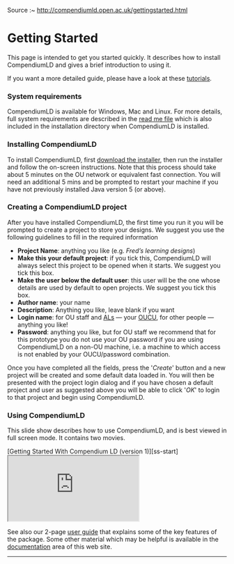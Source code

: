 
Source :~ <http://compendiumld.open.ac.uk/gettingstarted.html>

<!--<style> iframe[ src *= slideshare ] { height: 485px; width: 595px; } /**/ </style>-->

# Getting Started

This page is intended to get you started quickly. It describes how to install CompendiumLD and gives a brief introduction to using it.

If you want a more detailed guide, please have a look at these [tutorials](documentation/version1.0/tutorials/).

### System requirements

CompendiumLD is available for Windows, Mac and Linux. For more details, full system requirements are described in the [read me file](documentation/readme/ReadMe.html) which is also included in the installation directory when CompendiumLD is installed.

### Installing CompendiumLD

To install CompendiumLD, first [download the installer](download.html), then run the installer and follow the on-screen instructions. Note that this process should take about 5 minutes on the OU network or equivalent fast connection. You will need an additional 5 mins and be prompted to restart your machine if you have not previously installed Java version 5 (or above).

### Creating a CompendiumLD project

After you have installed CompendiumLD, the first time you run it you will be prompted to create a project to store your designs. We suggest you use the following guidelines to fill in the required information

* **Project Name**: anything you like (e.g. _Fred’s learning designs_)
* **Make this your default project**: if you tick this, CompendiumLD will always select this project to be opened when it starts. We suggest you tick this box.
* **Make the user below the default user**: this user will be the one whose details are used by default to open projects. We suggest you tick this box.
* **Author name**: your name
* **Description**: Anything you like, leave blank if you want
* **Login name**: for OU staff and [ALs][] — your [OUCU][], for other people — anything you like!
* **Password**: anything you like, but for OU staff we recommend that for this prototype you do not use your OU password if you are using CompendiumLD on a non-OU machine, i.e. a machine to which access is not enabled by your OUCU/password combination.

Once you have completed all the fields, press the '_Create_' button and a new project will be created and some default data loaded in.
You will then be presented with the project login dialog and if you have chosen a default project and
user as suggested above you will be able to click '_OK_' to login to that project and begin using CompendiumLD.

### Using CompendiumLD

This slide show describes how to use CompendiumLD, and is best viewed in full screen mode. It contains two movies.

<div id="x__ss_2994023">[Getting Started With Compendium LD (version 1)][ss-start]</div>

<!--<object ... ></object>--> </div>

<iframe src="https://www.slideshare.net/slideshow/embed_code/key/FlXDZWKz9wDHd3" ></iframe>

See also our 2-page [user guide](documentation/version1.0/QuickRefGuides/userguide.pdf) that explains some of the key features of the package. Some other material which may be helpful is available in the [documentation](documentation.html) area of this web site.

[archive]: https://web.archive.org/web/20180701174915/http://compendiumld.open.ac.uk/gettingstarted.html
[ss-start]: https://slideshare.net/andrew_x/getting-started-with-compendium-ld-version-1 "Getting Started With Compendium LD (version 1)"
[ALs]: #!-associate-lecturers "Associate Lecturers (ALs) or tutors"
[oucu]: #!-OU-computer-username "Open University computer username (OUCU)"

---

